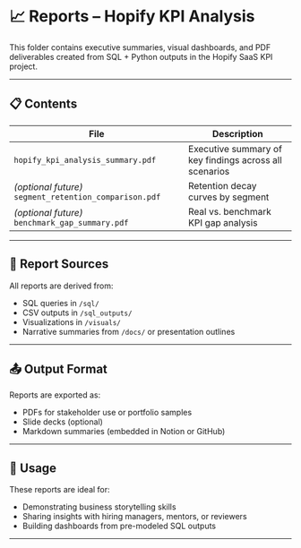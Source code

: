 # 📈 Reports – Hopify KPI Analysis

This folder contains executive summaries, visual dashboards, and PDF deliverables created from SQL + Python outputs in the Hopify SaaS KPI project.

---

## 📋 Contents

| File | Description |
|------|-------------|
| `hopify_kpi_analysis_summary.pdf` | Executive summary of key findings across all scenarios |
| *(optional future)* `segment_retention_comparison.pdf` | Retention decay curves by segment |
| *(optional future)* `benchmark_gap_summary.pdf` | Real vs. benchmark KPI gap analysis |

---

## 🧾 Report Sources

All reports are derived from:

- SQL queries in `/sql/`
- CSV outputs in `/sql_outputs/`
- Visualizations in `/visuals/`
- Narrative summaries from `/docs/` or presentation outlines

---

## 📤 Output Format

Reports are exported as:
- PDFs for stakeholder use or portfolio samples
- Slide decks (optional)
- Markdown summaries (embedded in Notion or GitHub)

---

## 🧠 Usage

These reports are ideal for:
- Demonstrating business storytelling skills
- Sharing insights with hiring managers, mentors, or reviewers
- Building dashboards from pre-modeled SQL outputs

---